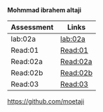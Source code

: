 **Mohmmad ibrahem altaji**

|Assessment    |Links                  |
|-----------   |---------              |
|lab:02a       |[lab:02a](lab20a.md)  |
|Read:01       |[Read:01](Read01.md)  |
|Read:02a      |[Read:02a](Read02a.md)| 
|Read:02b      |[Read:02b](Read02b.md)| 
|Read:03       |[Read:03](Read03.md)  | 


https://github.com/moetaji
